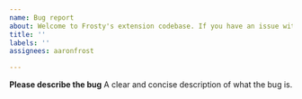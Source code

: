 ```yaml
---
name: Bug report
about: Welcome to Frosty's extension codebase. If you have an issue with any of the extensions I have written, you can enter some information below and I will do my best to fix it. You can also tweet at me: twitter.com/aaronfrost
title: ''
labels: ''
assignees: aaronfrost

---
```


**Please describe the bug**
A clear and concise description of what the bug is.
